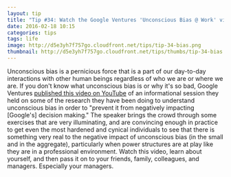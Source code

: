 ```yaml
---
layout: tip
title: "Tip #34: Watch the Google Ventures 'Unconscious Bias @ Work' video"
date: 2016-02-18 10:15
categories: tips
tags: life
image: http://d5e3yh7f757go.cloudfront.net/tips/tip-34-bias.png
thumbnail: http://d5e3yh7f757go.cloudfront.net/tips/thumbs/tip-34-bias.png
---
```

Unconscious bias is a pernicious force that is a part of our day-to-day interactions with other human beings regardless of who we are or where we are. If you don't know what unconscious bias is or why it's so bad, Google Ventures <a href="https://www.youtube.com/watch?v=nLjFTHTgEVU">published this video on YouTube</a> of an informational session they held on some of the research they have been doing to understand unconscious bias in order to "prevent it from negatively impacting [Google's] decision making." The speaker brings the crowd through some exercises that are very illuminating, and are convincing enough in practice to get even the most hardened and cynical individuals to see that there is something very real to the negative impact of unconscious bias (in the small and in the aggregate), particularly when power structures are at play like they are in a professional environment. Watch this video, learn about yourself, and then pass it on to your friends, family, colleagues, and managers. Especially your managers.
